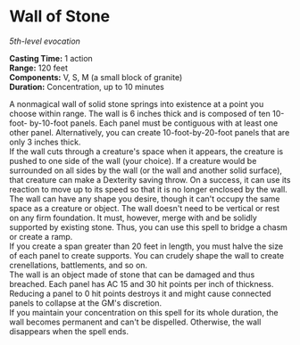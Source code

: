 # Wall of Stone 
_5th-level evocation_ 

**Casting Time:** 1 action    
**Range:** 120 feet    
**Components:** V, S, M (a small block of granite)    
**Duration:** Concentration, up to 10 minutes 

A nonmagical wall of solid stone springs into existence at a point you choose within range. The wall is 6 inches thick and is composed of ten 10-foot- by-10-foot panels. Each panel must be contiguous with at least one other panel. Alternatively, you can create 10-foot-by-20-foot panels that are only 3 inches thick.    
If the wall cuts through a creature's space when it appears, the creature is pushed to one side of the wall (your choice). If a creature would be surrounded on all sides by the wall (or the wall and another solid surface), that creature can make a Dexterity saving throw. On a success, it can use its reaction to move up to its speed so that it is no longer enclosed by the wall.    
The wall can have any shape you desire, though it can't occupy the same space as a creature or object. The wall doesn't need to be vertical or rest on any firm foundation. It must, however, merge with and be solidly supported by existing stone. Thus, you can use this spell to bridge a chasm or create a ramp.    
If you create a span greater than 20 feet in length, you must halve the size of each panel to create supports. You can crudely shape the wall to create crenellations, battlements, and so on.    
The wall is an object made of stone that can be damaged and thus breached. Each panel has AC 15 and 30 hit points per inch of thickness. Reducing a panel to 0 hit points destroys it and might cause connected panels to collapse at the GM's discretion.    
If you maintain your concentration on this spell for its whole duration, the wall becomes permanent and can't be dispelled. Otherwise, the wall disappears when the spell ends. 
